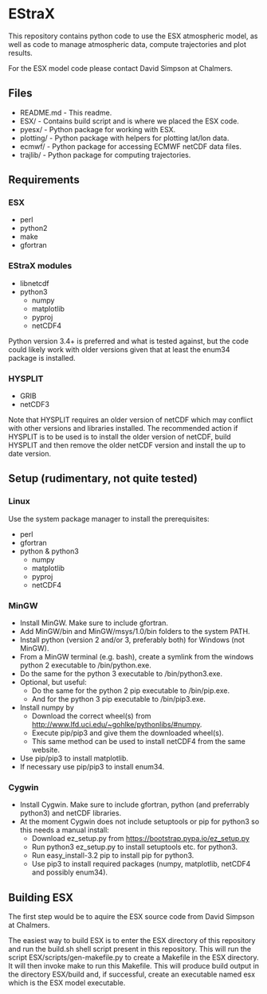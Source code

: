 # EStraX

This repository contains python code to use the ESX atmospheric model, as well
as code to manage atmospheric data, compute trajectories and plot results.

For the ESX model code please contact David Simpson at Chalmers.

## Files

 * README.md - This readme.
 * ESX/ - Contains build script and is where we placed the ESX code.
 * pyesx/ - Python package for working with ESX.
 * plotting/ - Python package with helpers for plotting lat/lon data.
 * ecmwf/ - Python package for accessing ECMWF netCDF data files.
 * trajlib/ - Python package for computing trajectories.

## Requirements

### ESX
 * perl
 * python2
 * make
 * gfortran

### EStraX modules
 * libnetcdf
 * python3
    - numpy
    - matplotlib
	- pyproj
    - netCDF4

Python version 3.4+ is preferred and what is tested against, but the code could likely
work with older versions given that at least the enum34 package is installed.

### HYSPLIT
 * GRIB
 * netCDF3

Note that HYSPLIT requires an older version of netCDF which may conflict with other versions
and libraries installed. The recommended action if HYSPLIT is to be used is to install the older
version of netCDF, build HYSPLIT and then remove the older netCDF version and install the up
to date version.

## Setup (rudimentary, not quite tested)

### Linux
Use the system package manager to install the prerequisites:
 - perl
 - gfortran
 - python & python3
    - numpy
    - matplotlib
    - pyproj
    - netCDF4

### MinGW
 - Install MinGW. Make sure to include gfortran.
 - Add MinGW/bin and MinGW/msys/1.0/bin folders to the system PATH.
 - Install python (version 2 and/or 3, preferably both) for Windows (not MinGW).
 - From a MinGW terminal (e.g. bash), create a symlink from the windows python 2 executable to /bin/python.exe.
 - Do the same for the python 3 executable to /bin/python3.exe.
 - Optional, but useful:
     - Do the same for the python 2 pip executable to /bin/pip.exe.
     - And for the python 3 pip executable to /bin/pip3.exe.
 - Install numpy by
     - Download the correct wheel(s) from http://www.lfd.uci.edu/~gohlke/pythonlibs/#numpy.
     - Execute pip/pip3 and give them the downloaded wheel(s).
     - This same method can be used to install netCDF4 from the same website.
 - Use pip/pip3 to install matplotlib.
 - If necessary use pip/pip3 to install enum34.

### Cygwin
 - Install Cygwin. Make sure to include gfortran, python (and preferrably python3) and netCDF libraries.
 - At the moment Cygwin does not include setuptools or pip for python3 so this needs a manual install:
     - Download ez_setup.py from https://bootstrap.pypa.io/ez_setup.py
     - Run python3 ez_setup.py to install setuptools etc. for python3.
     - Run easy_install-3.2 pip to install pip for python3.
     - Use pip3 to install required packages (numpy, matplotlib, netCDF4 and possibly enum34).

## Building ESX

The first step would be to aquire the ESX source code from David Simpson at Chalmers.

The easiest way to build ESX is to enter the ESX directory of this repository and run the build.sh shell script
present in this repository. This will run the script ESX/scripts/gen-makefile.py to create a Makefile in the ESX directory.
It will then invoke make to run this Makefile. This will produce build output in the directory ESX/build and, if
successful, create an executable named esx which is the ESX model executable.


